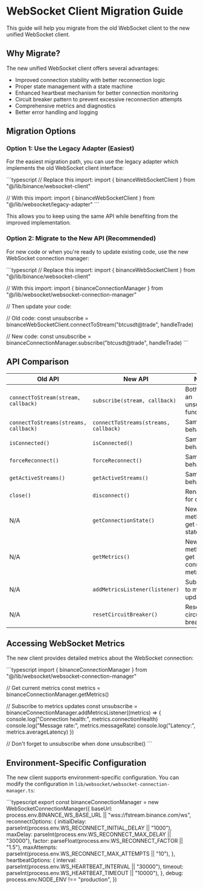 # WebSocket Client Migration Guide

This guide will help you migrate from the old WebSocket client to the new unified WebSocket client.

## Why Migrate?

The new unified WebSocket client offers several advantages:

- Improved connection stability with better reconnection logic
- Proper state management with a state machine
- Enhanced heartbeat mechanism for better connection monitoring
- Circuit breaker pattern to prevent excessive reconnection attempts
- Comprehensive metrics and diagnostics
- Better error handling and logging

## Migration Options

### Option 1: Use the Legacy Adapter (Easiest)

For the easiest migration path, you can use the legacy adapter which implements the old WebSocket client interface:

\`\`\`typescript
// Replace this import:
import { binanceWebSocketClient } from "@/lib/binance/websocket-client"

// With this import:
import { binanceWebSocketClient } from "@/lib/websocket/legacy-adapter"
\`\`\`

This allows you to keep using the same API while benefiting from the improved implementation.

### Option 2: Migrate to the New API (Recommended)

For new code or when you're ready to update existing code, use the new WebSocket connection manager:

\`\`\`typescript
// Replace this import:
import { binanceWebSocketClient } from "@/lib/binance/websocket-client"

// With this import:
import { binanceConnectionManager } from "@/lib/websocket/websocket-connection-manager"

// Then update your code:

// Old code:
const unsubscribe = binanceWebSocketClient.connectToStream("btcusdt@trade", handleTrade)

// New code:
const unsubscribe = binanceConnectionManager.subscribe("btcusdt@trade", handleTrade)
\`\`\`

## API Comparison

| Old API | New API | Notes |
|---------|---------|-------|
| `connectToStream(stream, callback)` | `subscribe(stream, callback)` | Both return an unsubscribe function |
| `connectToStreams(streams, callback)` | `connectToStreams(streams, callback)` | Same behavior |
| `isConnected()` | `isConnected()` | Same behavior |
| `forceReconnect()` | `forceReconnect()` | Same behavior |
| `getActiveStreams()` | `getActiveStreams()` | Same behavior |
| `close()` | `disconnect()` | Renamed for clarity |
| N/A | `getConnectionState()` | New method to get detailed state |
| N/A | `getMetrics()` | New method to get connection metrics |
| N/A | `addMetricsListener(listener)` | Subscribe to metrics updates |
| N/A | `resetCircuitBreaker()` | Reset the circuit breaker |

## Accessing WebSocket Metrics

The new client provides detailed metrics about the WebSocket connection:

\`\`\`typescript
import { binanceConnectionManager } from "@/lib/websocket/websocket-connection-manager"

// Get current metrics
const metrics = binanceConnectionManager.getMetrics()

// Subscribe to metrics updates
const unsubscribe = binanceConnectionManager.addMetricsListener((metrics) => {
  console.log("Connection health:", metrics.connectionHealth)
  console.log("Message rate:", metrics.messageRate)
  console.log("Latency:", metrics.averageLatency)
})

// Don't forget to unsubscribe when done
unsubscribe()
\`\`\`

## Environment-Specific Configuration

The new client supports environment-specific configuration. You can modify the configuration in `lib/websocket/websocket-connection-manager.ts`:

\`\`\`typescript
export const binanceConnectionManager = new WebSocketConnectionManager({
  baseUrl: process.env.BINANCE_WS_BASE_URL || "wss://fstream.binance.com/ws",
  reconnectOptions: {
    initialDelay: parseInt(process.env.WS_RECONNECT_INITIAL_DELAY || "1000"),
    maxDelay: parseInt(process.env.WS_RECONNECT_MAX_DELAY || "30000"),
    factor: parseFloat(process.env.WS_RECONNECT_FACTOR || "1.5"),
    maxAttempts: parseInt(process.env.WS_RECONNECT_MAX_ATTEMPTS || "10"),
  },
  heartbeatOptions: {
    interval: parseInt(process.env.WS_HEARTBEAT_INTERVAL || "30000"),
    timeout: parseInt(process.env.WS_HEARTBEAT_TIMEOUT || "10000"),
  },
  debug: process.env.NODE_ENV !== "production",
})
